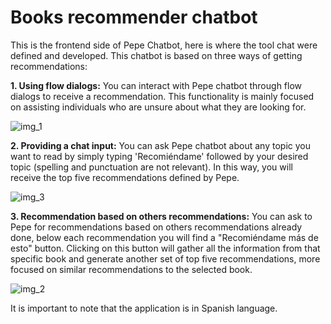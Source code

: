 # Books recommender chatbot
This is the frontend side of Pepe Chatbot, here is where the tool chat were defined and developed. This chatbot is based on three ways of getting recommendations:

**1. Using flow dialogs:** 
You can interact with Pepe chatbot through flow dialogs to receive a recommendation. This functionality is mainly focused on assisting individuals who are unsure about what they are looking for.

![img_1](https://github.com/Jucaso/chatbot_frontend/assets/66447945/781827c8-201b-4751-bbea-736e4de7add0)


**2. Providing a chat input:**
You can ask Pepe chatbot about any topic you want to read by simply typing 'Recomiéndame' followed by your desired topic (spelling and punctuation are not relevant). In this way, you will receive the top five recommendations defined by Pepe.

![img_3](https://github.com/Jucaso/chatbot_frontend/assets/66447945/864a4b6e-7be3-4a64-8924-ee069728842f)


**3. Recommendation based on others recommendations:**
You can ask to Pepe for recommendations based on others recommendations already done, below each recommendation you will find a "Recomiéndame más de esto" button. Clicking on this button will gather all the information from that specific book and generate another set of top five recommendations, more focused on similar recommendations to the selected book.

![img_2](https://github.com/Jucaso/chatbot_frontend/assets/66447945/3cabe654-cbd7-4c55-9345-04662b198b76)

It is important to note that the application is in Spanish language. 

